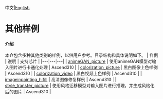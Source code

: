 中文|[English](README.md)

# 其他样例

#### 介绍
本仓包含多种其他类别的样例，以供用户参考。目录结构和具体说明如下。
| 样例 | 说明 | 支持芯片 |
|---|---|---|
| [animeGAN_picture](./animeGAN_picture) | 使用animeGAN模型对输入图片进行卡通化处理 | Ascend310 |
| [colorization_picture](./colorization_picture) | 黑白图像上色样例 | Ascend310 |
| [colorization_video](./colorization_video) | 黑白视频上色样例 | Ascend310 |
| [imageinpainting_hifill](./imageinpainting_hifill) | 高清图像修复样例 | Ascend310 |
| [style_transfer_picture](./style_transfer_picture) | 使用风格迁移模型对输入图片进行推理，并生成风格化后的图片 | Ascend310 |